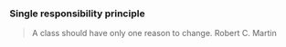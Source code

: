 ### Single responsibility principle
> 	A class should have only one reason to change.
>   Robert C. Martin
